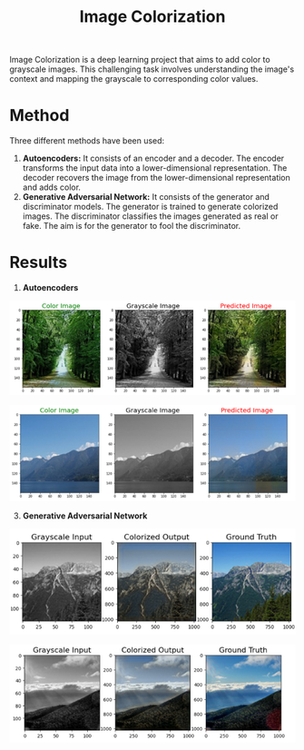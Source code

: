 <h1 align="center">
  Image Colorization
 </h1><br>

 Image Colorization is a deep learning project that aims to add color to grayscale images. This challenging task involves understanding the image's context and mapping the grayscale to corresponding color values.

 # Method

 Three different methods have been used:
  1. <b>Autoencoders:</b> It consists of an encoder and a decoder. The encoder transforms the input data into a lower-dimensional representation. The decoder recovers the image from the lower-dimensional representation and adds color.
  2. <b>Generative Adversarial Network:</b> It consists of the generator and discriminator models. The generator is trained to generate colorized images. The discriminator classifies the images generated as real or fake. The aim is for the generator to fool the discriminator.

# Results
1. <b>Autoencoders</b><br>

![autoencoder](Screenshots/Autoencoder21.png) <br>

![autoencoder](Screenshots/Autoencoder22.png) <br>

3. <b>Generative Adversarial Network</b><br>

![autoencoder](Screenshots/GAN1.png) <br>

![autoencoder](Screenshots/GAN2.png) <br>

